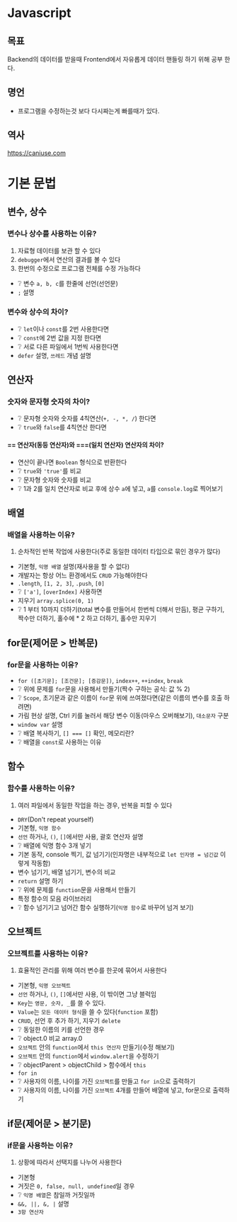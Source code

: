 # Javascript

## 목표
Backend의 데이터를 받을때 Frontend에서 자유롭게 데이터 핸들링 하기 위해 공부 한다.

## 명언
* 프로그램을 수정하는것 보다 다시짜는게 빠를때가 있다.

## 역사
https://caniuse.com

# 기본 문법

## 변수, 상수
### 변수나 상수를 사용하는 이유?
1. 자료형 데이터를 보관 할 수 있다
2. `debugger`에서 연산의 결과를 볼 수 있다
3. 한번의 수정으로 프로그램 전체를 수정 가능하다
* ❔ 변수 `a, b, c`를 한줄에 선언(선언문)
* `;` 설명

### 변수와 상수의 차이?
* ❔ `let`이나 `const`를 2번 사용한다면
* ❔ `const`에 2번 값을 지정 한다면
* ❔ 서로 다른 파일에서 1번씩 사용한다면
* `defer` 설명, `쓰레드` 개념 설명

## 연산자
### 숫자와 문자형 숫자의 차이?
* ❔ 문자형 숫자와 숫자를 4칙연산(`+, -, *, /`) 한다면
* ❔ `true`와 `false`를 4칙연산 한다면

#### == 연산자(동등 연산자)와 ===(일치 연산자) 연산자의 차이?
* 연산이 끝나면 `Boolean` 형식으로 반환한다
* ❔ `true`와 `'true'`를 비교
* ❔ 문자형 숫자와 숫자를 비교
* ❔ 1과 2를 일치 연산자로 비교 후에 상수 `a`에 넣고, `a`를 `console.log`로 찍어보기

## 배열
### 배열을 사용하는 이유?
1. 순차적인 반복 작업에 사용한다(주로 동일한 데이터 타입으로 묶인 경우가 많다)
* 기본형, `익명 배열` 설명(재사용을 할 수 없다)
* 개발자는 항상 어느 환경에서도 `CRUD` 가능해야한다
* `.length`, `[1, 2, 3]`, `.push`, `[0]`
* ❔ `['a']`, `[overIndex]` 사용하면
* 지우기 `array.splice(0, 1)`
* ❔ 1 부터 10까지 더하기(total 변수를 만들어서 한번씩 더해서 만듬), 평균 구하기, 짝수만 더하기, 홀수에 * 2 하고 더하기, 홀수만 지우기

## for문(제어문 > 반복문)
### for문을 사용하는 이유?
* `for ([초기문]; [조건문]; [증감문])`, `index++`, `++index`, `break`
* ❔ 위에 문제를 `for`문을 사용해서 만들기(짝수 구하는 공식: 값 % 2)
* ❔ `Scope`, 초기문과 같은 이름이 `for`문 위에 쓰여졌다면(같은 이름의 변수를 호출 하려면)
* 가림 현상 설명, Ctrl 키를 눌러서 해당 변수 이동(마우스 오버해보기), `대소문자` 구분
* `window var` 설명
* ❔ 배열 복사하기, `[] === []` 확인, 메모리란?
* ❔ 배열을 `const`로 사용하는 이유

## 함수
### 함수를 사용하는 이유?
1. 여러 파일에서 동일한 작업을 하는 경우, 반복을 피할 수 있다
* `DRY`(Don't repeat yourself)
* 기본형, `익명 함수`
* `선언` 하거나, `()`, `[]`에서만 사용, 괄호 연산자 설명
* ❔ 배열에 익명 함수 3개 넣기
* 기본 동작, console 찍기, 값 넘기기(인자명은 내부적으로 `let 인자명 = 넘긴값` 이렇게 작동함)
* 변수 넘기기, 배열 넘기기, 변수의 비교
* `return` 설명 하기
* ❔ 위에 문제를 `function`문을 사용해서 만들기
* 특정 함수의 모음 라이브러리
* ❔ 함수 넘기기고 넘어간 함수 실행하기(`익명 함수`로 바꾸어 넘겨 보기)

## 오브젝트
### 오브젝트를 사용하는 이유?
1. 효율적인 관리를 위해 여러 변수를 한곳에 묶어서 사용한다
* 기본형, `익명 오브젝트`
* `선언` 하거나, `()`, `[]`에서만 사용, 이 밖이면 그냥 블럭임
* `Key`는 `영문, 숫자, _`를 쓸 수 있다.
* `Value`는 `모든 데이터 형식`을 쓸 수 있다(`function` 포함)
* `CRUD`, 선언 후 추가 하기, 지우기 `delete`
* ❔ 동일한 이름의 키를 선언한 경우
* ❔ object.0 비교 array.0
* `오브젝트` 안의 `function`에서 `this 연산자` 만들기(수정 해보기)
* `오브젝트` 안의 `function`에서 `window.alert`을 수정하기
* ❔ objectParent > objectChild > 함수에서 `this`
* `for in`
* ❔ 사용자의 이름, 나이를 가진 `오브젝트`를 만들고 `for in`으로 출력하기
* ❔ 사용자의 이름, 나이를 가진 `오브젝트` 4개를 만들어 배열에 넣고, for문으로 출력하기

## if문(제어문 > 분기문)
### if문을 사용하는 이유?
1. 상황에 따라서 선택지를 나누어 사용한다
* 기본형
* 거짓은 `0, false, null, undefined`일 경우
* ❔ `익명 배열`은 참일까 거짓일까
* `&&, ||, &, |` 설명
* `3항 연산자`
